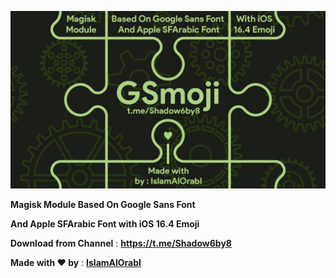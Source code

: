 [![Banner](/assets/GSmojiBanner-v1.1.jpg)](https://github.com/IslamAlOrabI/GSmoji)

**Magisk Module Based On Google Sans Font**

**And Apple SFArabic Font with iOS 16.4 Emoji**

**Download from Channel** : **https://t.me/Shadow6by8**

**Made with ❤️ by** : [**IslamAlOrabI**](https://t.me/IslamAlOrabI)
